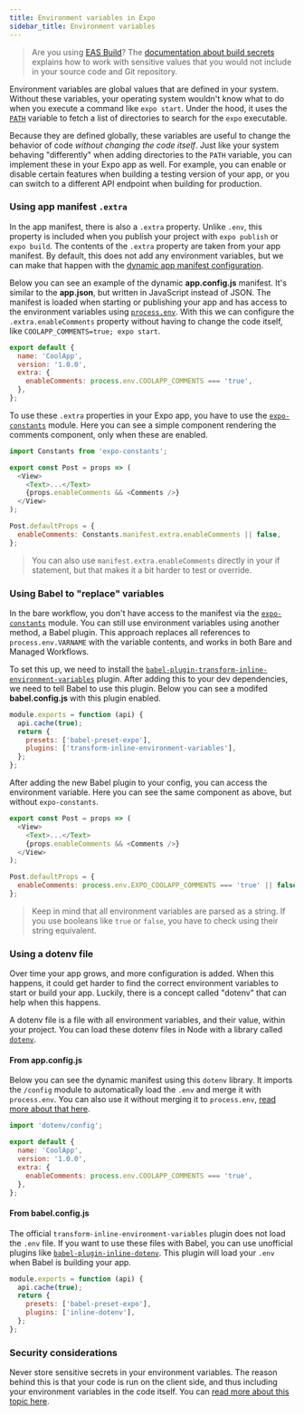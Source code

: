 ```yaml
---
title: Environment variables in Expo
sidebar_title: Environment variables
---
```


> Are you using [EAS Build](/build/introduction/)? The [documentation about build secrets](/build-reference/variables.md) explains how to work with sensitive values that you would not include in your source code and Git repository.

Environment variables are global values that are defined in your system. Without these variables, your operating system wouldn't know what to do when you execute a command like `expo start`. Under the hood, it uses the [`PATH`](http://www.linfo.org/path_env_var.html) variable to fetch a list of directories to search for the `expo` executable.

Because they are defined globally, these variables are useful to change the behavior of code _without changing the code itself_. Just like your system behaving "differently" when adding directories to the `PATH` variable, you can implement these in your Expo app as well. For example, you can enable or disable certain features when building a testing version of your app, or you can switch to a different API endpoint when building for production.

### Using app manifest `.extra`

In the app manifest, there is also a `.extra` property. Unlike `.env`, this property is included when you publish your project with `expo publish` or `expo build`. The contents of the `.extra` property are taken from your app manifest. By default, this does not add any environment variables, but we can make that happen with the [dynamic app manifest configuration](../workflow/configuration.md#app-config).

Below you can see an example of the dynamic **app.config.js** manifest. It's similar to the **app.json**, but written in JavaScript instead of JSON. The manifest is loaded when starting or publishing your app and has access to the environment variables using [`process.env`](https://nodejs.org/dist/latest/docs/api/process.html#process_process_env). With this we can configure the `.extra.enableComments` property without having to change the code itself, like `COOLAPP_COMMENTS=true; expo start`.

```js
export default {
  name: 'CoolApp',
  version: '1.0.0',
  extra: {
    enableComments: process.env.COOLAPP_COMMENTS === 'true',
  },
};
```

To use these `.extra` properties in your Expo app, you have to use the [`expo-constants`](../versions/latest/sdk/constants.md) module. Here you can see a simple component rendering the comments component, only when these are enabled.

```js
import Constants from 'expo-constants';

export const Post = props => (
  <View>
    <Text>...</Text>
    {props.enableComments && <Comments />}
  </View>
);

Post.defaultProps = {
  enableComments: Constants.manifest.extra.enableComments || false,
};
```

> You can also use `manifest.extra.enableComments` directly in your if statement, but that makes it a bit harder to test or override.

### Using Babel to "replace" variables

In the bare workflow, you don't have access to the manifest via the [`expo-constants`](../versions/latest/sdk/constants.md) module. You can still use environment variables using another method, a Babel plugin. This approach replaces all references to `process.env.VARNAME` with the variable contents, and works in both Bare and Managed Workflows.

To set this up, we need to install the [`babel-plugin-transform-inline-environment-variables`](https://github.com/babel/website/blob/master/docs/plugin-transform-inline-environment-variables.md) plugin. After adding this to your dev dependencies, we need to tell Babel to use this plugin. Below you can see a modifed **babel.config.js** with this plugin enabled.

```js
module.exports = function (api) {
  api.cache(true);
  return {
    presets: ['babel-preset-expo'],
    plugins: ['transform-inline-environment-variables'],
  };
};
```

After adding the new Babel plugin to your config, you can access the environment variable. Here you can see the same component as above, but without `expo-constants`.

```js
export const Post = props => (
  <View>
    <Text>...</Text>
    {props.enableComments && <Comments />}
  </View>
);

Post.defaultProps = {
  enableComments: process.env.EXPO_COOLAPP_COMMENTS === 'true' || false,
};
```

> Keep in mind that all environment variables are parsed as a string. If you use booleans like `true` or `false`, you have to check using their string equivalent.

### Using a dotenv file

Over time your app grows, and more configuration is added. When this happens, it could get harder to find the correct environment variables to start or build your app. Luckily, there is a concept called "dotenv" that can help when this happens.

A dotenv file is a file with all environment variables, and their value, within your project. You can load these dotenv files in Node with a library called [`dotenv`](https://github.com/motdotla/dotenv).

#### From **app.config.js**

Below you can see the dynamic manifest using this `dotenv` library. It imports the `/config` module to automatically load the `.env` and merge it with `process.env`. You can also use it without merging it to `process.env`, [read more about that here](https://github.com/motdotla/dotenv#config).

```js
import 'dotenv/config';

export default {
  name: 'CoolApp',
  version: '1.0.0',
  extra: {
    enableComments: process.env.COOLAPP_COMMENTS === 'true',
  },
};
```

#### From **babel.config.js**

The official `transform-inline-environment-variables` plugin does not load the `.env` file. If you want to use these files with Babel, you can use unofficial plugins like [`babel-plugin-inline-dotenv`](https://github.com/brysgo/babel-plugin-inline-dotenv). This plugin will load your `.env` when Babel is building your app.

```js
module.exports = function (api) {
  api.cache(true);
  return {
    presets: ['babel-preset-expo'],
    plugins: ['inline-dotenv'],
  };
};
```

### Security considerations

Never store sensitive secrets in your environment variables. The reason behind this is that your code is run on the client side, and thus including your environment variables in the code itself. You can [read more about this topic here](https://reactnative.dev/docs/security#storing-sensitive-info).
